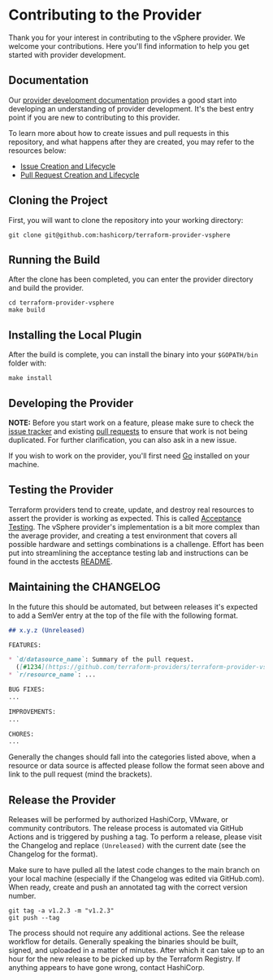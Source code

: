 # Contributing to the Provider

Thank you for your interest in contributing to the vSphere provider. We welcome
your contributions. Here you'll find information to help you get started with
provider development.

## Documentation

Our [provider development documentation](https://www.terraform.io/docs/extend/)
provides a good start into developing an understanding of provider development.
It's the best entry point if you are new to contributing to this provider.

To learn more about how to create issues and pull requests in this repository,
and what happens after they are created, you may refer to the resources below:

- [Issue Creation and Lifecycle](issues.md)
- [Pull Request Creation and Lifecycle](pull_requests.md)

## Cloning the Project

First, you will want to clone the repository into your working directory:

```shell
git clone git@github.com:hashicorp/terraform-provider-vsphere
```

## Running the Build

After the clone has been completed, you can enter the provider directory and
build the provider.

```shell
cd terraform-provider-vsphere
make build
```

## Installing the Local Plugin

After the build is complete, you can install the binary into your `$GOPATH/bin`
folder with:

```shell
make install
```

## Developing the Provider

**NOTE:** Before you start work on a feature, please make sure to check the
[issue tracker][gh-issues] and existing [pull requests][gh-prs] to ensure that
work is not being duplicated. For further clarification, you can also ask in a
new issue.

[gh-issues]: https://github.com/hashicorp/terraform-provider-vsphere/issues
[gh-prs]: https://github.com/hashicorp/terraform-provider-vsphere/pulls

If you wish to work on the provider, you'll first need [Go][go-website]
installed on your machine.

[go-website]: https://golang.org/

## Testing the Provider

Terraform providers tend to create, update, and destroy real resources to assert
the provider is working as expected. This is called
[Acceptance Testing](https://developer.hashicorp.com/terraform/plugin/sdkv2/testing/acceptance-tests).
The vSphere provider's implementation is a bit more complex than the average
provider, and creating a test environment that covers all possible hardware and
settings combinations is a challenge. Effort has been put into streamlining the
acceptance testing lab and instructions can be found in the acctests
[README](/acctests/README.md).

## Maintaining the CHANGELOG

In the future this should be automated, but between releases it's expected to
add a SemVer entry at the top of the file with the following format.

```markdown
## x.y.z (Unreleased)

FEATURES:

* `d/datasource_name`: Summary of the pull request.
  ([#1234](https://github.com/terraform-providers/terraform-provider-vsphere/pull/1234))
* `r/resource_name`: ...

BUG FIXES:
...

IMPROVEMENTS:
...

CHORES:
...
```

Generally the changes should fall into the categories listed above, when a
resource or data source is affected please follow the format seen above and link
to the pull request (mind the brackets).

## Release the Provider

Releases will be performed by authorized HashiCorp, VMware, or community
contributors. The release process is automated via GitHub Actions and is
triggered by pushing a tag. To perform a release, please visit the Changelog and
replace `(Unreleased)` with the current date (see the Changelog for the format).

Make sure to have pulled all the latest code changes to the main branch on your
local machine (especially if the Changelog was edited via GitHub.com). When
ready, create and push an annotated tag with the correct version number.

```shell
git tag -a v1.2.3 -m "v1.2.3"
git push --tag
```

The process should not require any additional actions. See the release workflow
for details. Generally speaking the binaries should be built, signed, and
uploaded in a matter of minutes. After which it can take up to an hour for the
new release to be picked up by the Terraform Registry. If anything appears to
have gone wrong, contact HashiCorp.
